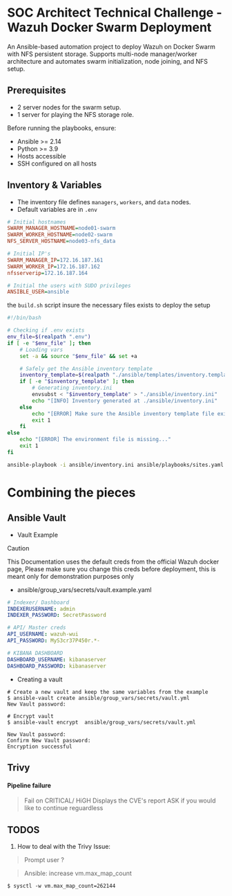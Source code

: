 # SOC Architect Technical Challenge - Wazuh Docker Swarm Deployment

An Ansible-based automation project to deploy Wazuh on Docker Swarm with NFS persistent storage. Supports multi-node manager/worker architecture and automates swarm initialization, node joining, and NFS setup.

## Prerequisites

- 2 server nodes for the swarm setup.
- 1 server for playing the NFS storage role.

Before running the playbooks, ensure:

- Ansible >= 2.14
- Python >= 3.9
- Hosts accessible
- SSH configured on all hosts


## Inventory & Variables

- The inventory file defines `managers`, `workers`, and `data` nodes.
- Default variables are in `.env`

```ini
# Initial hostnames
SWARM_MANAGER_HOSTNAME=node01-swarm
SWARM_WORKER_HOSTNAME=node02-swarm
NFS_SERVER_HOSTNAME=node03-nfs_data

# Initial IP's
SWARM_MANAGER_IP=172.16.187.161
SWARM_WORKER_IP=172.16.187.162
nfsserverip=172.16.187.164

# Initial the users with SUDO privileges
ANSIBLE_USER=ansible
```

the `build.sh` script insure the necessary files exists to deploy the setup

```bash
#!/bin/bash

# Checking if .env exists
env_file=$(realpath ".env")
if [ -e "$env_file" ]; then
    # Loading vars
    set -a && source "$env_file" && set +a

    # Safely get the Ansible inventory template
    inventory_template=$(realpath "./ansible/templates/inventory.template.ini")
    if [ -e "$inventory_template" ]; then
        # Generating inventory.ini
        envsubst < "$inventory_template" > "./ansible/inventory.ini"
        echo "[INFO] Inventory generated at ./ansible/inventory.ini"
    else
        echo "[ERROR] Make sure the Ansible inventory template file exists..."
        exit 1
    fi
else 
    echo "[ERROR] The environment file is missing..."
    exit 1
fi

ansible-playbook -i ansible/inventory.ini ansible/playbooks/sites.yaml --ask-become -vvv

```

# Combining the pieces

## Ansible Vault

- Vault Example
> [!CAUTION]
> This Documentation uses the default creds from the official Wazuh docker page, Please make sure you change this creds before deployment, this is meant only for demonstration purposes only

- ansible/group\_vars/secrets/vault.example.yaml
```yaml
# Indexer/ Dashboard
INDEXERUSERNAME: admin
INDEXER_PASSWORD: SecretPassword

# API/ Master creds
API_USERNAME: wazuh-wui
API_PASSWORD: MyS3cr37P450r.*-

# KIBANA DASHBOARD
DASHBOARD_USERNAME: kibanaserver
DASHBOARD_PASSWORD: kibanaserver
```

- Creating a vault
```
# Create a new vault and keep the same variables from the example
$ ansible-vault create ansible/group_vars/secrets/vault.yml                                                                                                               
New Vault password:  

# Encrypt vault
$ ansible-vault encrypt  ansible/group_vars/secrets/vault.yml                                                                                                             

New Vault password: 
Confirm New Vault password: 
Encryption successful
```
## Trivy

#### Pipeline failure

> Fail on CRITICAL/ HiGH
> Displays the CVE's report
> ASK if you would like to continue reguardless


## TODOS

1. How to deal with the Trivy Issue:
 > Prompt user ?


> Ansible: increase vm.max\_map\_count
```shell
$ sysctl -w vm.max_map_count=262144
```
#
